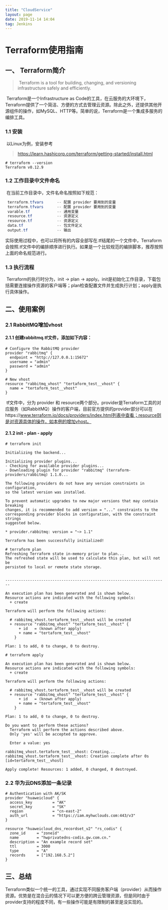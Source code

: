 ```yaml
---
title: "CloudService"
layout: page
date: 2019-11-14 14:04
tag: Jenkins
---
```

# Terraform使用指南

## 一、 Terraform简介

> ​    Terraform is a tool for building, changing, and versioning infrastructure safely and efficiently. 

​    Terraform是一个Infrastructure as Code的工具，在云服务的大环境下，Terraform提供了一个简洁、方便的方式去管理云资源。除此之外，还提供其他开源组件的操作，如MySQL、HTTP等。简单的说，Terraform是一个集成多服务的编排工具。

###     1.1 安装

​         以Linux为例，安装参考

> https://learn.hashicorp.com/terraform/getting-started/install.html

```shell
# terraform --version
Terraform v0.12.9
```

###     1.2  工作目录中文件命名

​          在当前工作目录中，文件名命名按照如下规范：

```c#
 terraform.tfvars      -- 配置 provider 要用到的变量
 terraform.tfvars      -- 配置 provider 要用到的变量
 varable.tf            -- 通用变量
 resource.tf           -- 资源定义
 resource.tf           -- 资源定义
 data.tf               -- 包文件定义
 output.tf             -- 输出
```

​           实际使用过程中，也可以将所有的内容全部写在.tf结尾的一个文件中，Terraform会按照.tf文件中的编排顺序进行执行。如果是一个比较规范的编排脚本，推荐按照上面的命名规范进行。

###         1.3 执行流程

​           Terraform的执行时分为，init -> plan -> apply。init是初始化工作目录，下载包括需要连接操作资源的客户端等；plan检查配置文件并生成执行计划；apply是执行具体操作。

## 二、使用案例

###    2.1 RabbitMQ增加vhost

####        2.1.1 创建rabbitmq.tf文件，添加如下内容：

```shell
# Configure the RabbitMQ provider
provider "rabbitmq" {
  endpoint = "http://127.0.0.1:15672"
  username = "admin"
  password = "admin"
}

# New vhost
resource "rabbitmq_vhost" "tertaform_test__vhost" {
  name = "tertaform_test__vhost"
}
```

​             tf文件中，分为 provider 和 resource两个部分。provider是Terraform工具的对应服务（如RabbitMQ）操作的客户端，目前官方提供的provider部分可以在https://www.terraform.io/docs/providers/index.html列表中查看；resource则是对资源具体的操作，如本例的增加vhost。

####          2.1.2 init - plan - apply

```shell
# terraform init

Initializing the backend...

Initializing provider plugins...
- Checking for available provider plugins...
- Downloading plugin for provider "rabbitmq" (terraform-providers/rabbitmq) 1.1.0...

The following providers do not have any version constraints in configuration,
so the latest version was installed.

To prevent automatic upgrades to new major versions that may contain breaking
changes, it is recommended to add version = "..." constraints to the
corresponding provider blocks in configuration, with the constraint strings
suggested below.

* provider.rabbitmq: version = "~> 1.1"

Terraform has been successfully initialized!
```

```shell
# terraform plan
Refreshing Terraform state in-memory prior to plan...
The refreshed state will be used to calculate this plan, but will not be
persisted to local or remote state storage.


------------------------------------------------------------------------

An execution plan has been generated and is shown below.
Resource actions are indicated with the following symbols:
  + create

Terraform will perform the following actions:

  # rabbitmq_vhost.tertaform_test__vhost will be created
  + resource "rabbitmq_vhost" "tertaform_test__vhost" {
      + id   = (known after apply)
      + name = "tertaform_test__vhost"
    }

Plan: 1 to add, 0 to change, 0 to destroy.
```

```shell
# terraform apply

An execution plan has been generated and is shown below.
Resource actions are indicated with the following symbols:
  + create

Terraform will perform the following actions:

  # rabbitmq_vhost.tertaform_test__vhost will be created
  + resource "rabbitmq_vhost" "tertaform_test__vhost" {
      + id   = (known after apply)
      + name = "tertaform_test__vhost"
    }

Plan: 1 to add, 0 to change, 0 to destroy.

Do you want to perform these actions?
  Terraform will perform the actions described above.
  Only 'yes' will be accepted to approve.

  Enter a value: yes

rabbitmq_vhost.tertaform_test__vhost: Creating...
rabbitmq_vhost.tertaform_test__vhost: Creation complete after 0s [id=tertaform_test__vhost]

Apply complete! Resources: 1 added, 0 changed, 0 destroyed.
```

###       2.2 华为云DNS添加一条记录

```shell
# Authentication with AK/SK
provider "huaweicloud" {
  access_key         = "AK"
  secret_key         = "SK"
  region             = "cn-east-2"
  auth_url           = "https://iam.myhwclouds.com:443/v3"
}

resource "huaweicloud_dns_recordset_v2" "rs_codis" {
  zone_id     = "zoneid"
  name        = "hwprivatedns-codis.gw.com.cn."
  description = "An example record set"
  ttl         = 3000
  type        = "A"
  records     = ["192.168.5.2"]
}
```

## 三、总结

​      Terraform类似一个统一的工具，通过实现不同服务客户端（provider）从而操作资源。优势是在混合云的情况下可以更方便的跨云管理资源，但是同时由于provider支持的程度不同，有一些操作可能是有限制的甚至是没实现的。